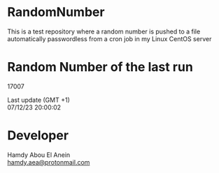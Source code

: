 # RandomNumber    
This is a test repository where a random number is pushed to a file automatically passwordless from a cron job in my Linux CentOS server    
# Random Number of the last run   
17007
      
Last update (GMT +1)    
07/12/23 20:00:02
# Developer    
Hamdy Abou El Anein   
hamdy.aea@protonmail.com
